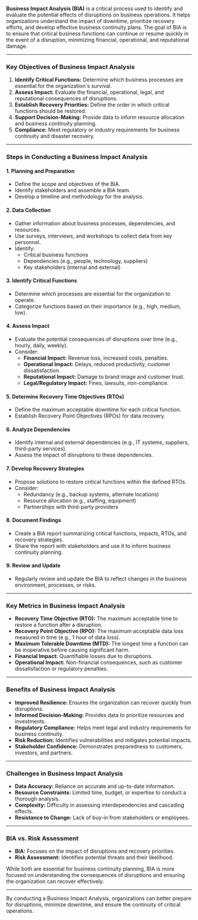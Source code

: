 **Business Impact Analysis (BIA)** is a critical process used to identify and evaluate the potential effects of disruptions on business operations. It helps organizations understand the impact of downtime, prioritize recovery efforts, and develop effective business continuity plans. The goal of BIA is to ensure that critical business functions can continue or resume quickly in the event of a disruption, minimizing financial, operational, and reputational damage.

---

### **Key Objectives of Business Impact Analysis**
1. **Identify Critical Functions:** Determine which business processes are essential for the organization's survival.
2. **Assess Impact:** Evaluate the financial, operational, legal, and reputational consequences of disruptions.
3. **Establish Recovery Priorities:** Define the order in which critical functions should be restored.
4. **Support Decision-Making:** Provide data to inform resource allocation and business continuity planning.
5. **Compliance:** Meet regulatory or industry requirements for business continuity and disaster recovery.

---

### **Steps in Conducting a Business Impact Analysis**

#### **1. Planning and Preparation**
   - Define the scope and objectives of the BIA.
   - Identify stakeholders and assemble a BIA team.
   - Develop a timeline and methodology for the analysis.

#### **2. Data Collection**
   - Gather information about business processes, dependencies, and resources.
   - Use surveys, interviews, and workshops to collect data from key personnel.
   - Identify:
     - Critical business functions
     - Dependencies (e.g., people, technology, suppliers)
     - Key stakeholders (internal and external)

#### **3. Identify Critical Functions**
   - Determine which processes are essential for the organization to operate.
   - Categorize functions based on their importance (e.g., high, medium, low).

#### **4. Assess Impact**
   - Evaluate the potential consequences of disruptions over time (e.g., hourly, daily, weekly).
   - Consider:
     - **Financial Impact:** Revenue loss, increased costs, penalties.
     - **Operational Impact:** Delays, reduced productivity, customer dissatisfaction.
     - **Reputational Impact:** Damage to brand image and customer trust.
     - **Legal/Regulatory Impact:** Fines, lawsuits, non-compliance.

#### **5. Determine Recovery Time Objectives (RTOs)**
   - Define the maximum acceptable downtime for each critical function.
   - Establish Recovery Point Objectives (RPOs) for data recovery.

#### **6. Analyze Dependencies**
   - Identify internal and external dependencies (e.g., IT systems, suppliers, third-party services).
   - Assess the impact of disruptions to these dependencies.

#### **7. Develop Recovery Strategies**
   - Propose solutions to restore critical functions within the defined RTOs.
   - Consider:
     - Redundancy (e.g., backup systems, alternate locations)
     - Resource allocation (e.g., staffing, equipment)
     - Partnerships with third-party providers

#### **8. Document Findings**
   - Create a BIA report summarizing critical functions, impacts, RTOs, and recovery strategies.
   - Share the report with stakeholders and use it to inform business continuity planning.

#### **9. Review and Update**
   - Regularly review and update the BIA to reflect changes in the business environment, processes, or risks.

---

### **Key Metrics in Business Impact Analysis**
   - **Recovery Time Objective (RTO):** The maximum acceptable time to restore a function after a disruption.
   - **Recovery Point Objective (RPO):** The maximum acceptable data loss measured in time (e.g., 1 hour of data loss).
   - **Maximum Tolerable Downtime (MTD):** The longest time a function can be inoperative before causing significant harm.
   - **Financial Impact:** Quantifiable losses due to disruptions.
   - **Operational Impact:** Non-financial consequences, such as customer dissatisfaction or regulatory penalties.

---

### **Benefits of Business Impact Analysis**
   - **Improved Resilience:** Ensures the organization can recover quickly from disruptions.
   - **Informed Decision-Making:** Provides data to prioritize resources and investments.
   - **Regulatory Compliance:** Helps meet legal and industry requirements for business continuity.
   - **Risk Reduction:** Identifies vulnerabilities and mitigates potential impacts.
   - **Stakeholder Confidence:** Demonstrates preparedness to customers, investors, and partners.

---

### **Challenges in Business Impact Analysis**
   - **Data Accuracy:** Reliance on accurate and up-to-date information.
   - **Resource Constraints:** Limited time, budget, or expertise to conduct a thorough analysis.
   - **Complexity:** Difficulty in assessing interdependencies and cascading effects.
   - **Resistance to Change:** Lack of buy-in from stakeholders or employees.

---

### **BIA vs. Risk Assessment**
   - **BIA:** Focuses on the impact of disruptions and recovery priorities.
   - **Risk Assessment:** Identifies potential threats and their likelihood.

While both are essential for business continuity planning, BIA is more focused on understanding the consequences of disruptions and ensuring the organization can recover effectively.

---

By conducting a Business Impact Analysis, organizations can better prepare for disruptions, minimize downtime, and ensure the continuity of critical operations.
